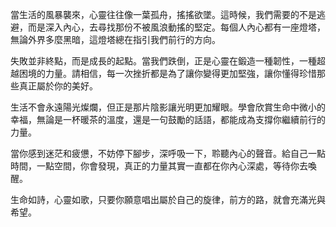 當生活的風暴襲來，心靈往往像一葉孤舟，搖搖欲墜。這時候，我們需要的不是逃避，而是深入內心，去尋找那份不被風浪動搖的堅定。每個人內心都有一座燈塔，無論外界多麼黑暗，這燈塔總在指引我們前行的方向。

失敗並非終點，而是成長的起點。當我們跌倒，正是心靈在鍛造一種韌性，一種超越困境的力量。請相信，每一次挫折都是為了讓你變得更加堅強，讓你懂得珍惜那些真正屬於你的美好。

生活不會永遠陽光燦爛，但正是那片陰影讓光明更加耀眼。學會欣賞生命中微小的幸福，無論是一杯暖茶的溫度，還是一句鼓勵的話語，都能成為支撐你繼續前行的力量。

當你感到迷茫和疲憊，不妨停下腳步，深呼吸一下，聆聽內心的聲音。給自己一點時間，一點空間，你會發現，真正的力量其實一直都在你內心深處，等待你去喚醒。

生命如詩，心靈如歌，只要你願意唱出屬於自己的旋律，前方的路，就會充滿光與希望。